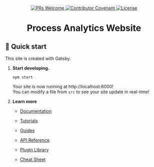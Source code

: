 <p align="center">
    <br>
    <a href="CONTRIBUTING.md">
        <img alt="PRs Welcome" src="https://img.shields.io/badge/PRs-welcome-ff69b4.svg?style=flat-square"> 
    </a> 
    <a href="https://github.com/process-analytics/.github/blob/main/CODE_OF_CONDUCT.md">
        <img alt="Contributor Covenant" src="https://img.shields.io/badge/Contributor%20Covenant-v2.0%20adopted-ff69b4.svg"> 
    </a> 
    <a href="LICENSE">
        <img alt="License" src="https://img.shields.io/github/license/process-analytics/process-analytics.dev?color=blue"> 
    </a>
</p>  
<h1 align="center">
  Process Analytics Website
</h1>

## 🚀 Quick start

This site is created with Gatsby. 

1.  **Start developing.**
    ```shell
    npm start
    ```

    Your site is now running at http://localhost:8000! \
    You can modify a file from `src` to see your site update in real-time!
    

2.  **Learn more**

    - [Documentation](https://www.gatsbyjs.com/docs/?utm_source=starter&utm_medium=readme&utm_campaign=minimal-starter)

    - [Tutorials](https://www.gatsbyjs.com/tutorial/?utm_source=starter&utm_medium=readme&utm_campaign=minimal-starter)

    - [Guides](https://www.gatsbyjs.com/tutorial/?utm_source=starter&utm_medium=readme&utm_campaign=minimal-starter)

    - [API Reference](https://www.gatsbyjs.com/docs/api-reference/?utm_source=starter&utm_medium=readme&utm_campaign=minimal-starter)

    - [Plugin Library](https://www.gatsbyjs.com/plugins?utm_source=starter&utm_medium=readme&utm_campaign=minimal-starter)

    - [Cheat Sheet](https://www.gatsbyjs.com/docs/cheat-sheet/?utm_source=starter&utm_medium=readme&utm_campaign=minimal-starter)
    
